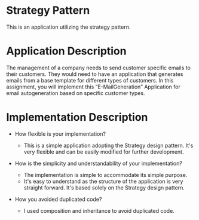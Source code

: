 # Strategy Pattern

This is an application utilizing the strategy pattern.

# Application Description
The management of a company needs to send customer specific emails to their customers. They
would need to have an application that generates emails from a base template for different types of
customers.
In this assignment, you will implement this “E-MailGeneration” Application for email autogeneration
based on specific customer types.

# Implementation Description
* How flexible is your implementation?
    * This is a simple application adopting the Strategy design pattern. It's very flexible and can be easily modified for further development.

* How is the simplicity and understandability of your implementation?
    * The implementation is simple to accommodate its simple purpose. 
    * It's easy to understand as the structure of the application is very straight forward. It's based solely on the Strategy design pattern.

* How you avoided duplicated code?
    * I used composition and inheritance to avoid duplicated code.
  
